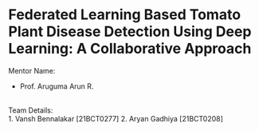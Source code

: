 # Federated Learning Based Tomato Plant Disease Detection Using Deep Learning: A Collaborative Approach

Mentor Name:
- Prof. Aruguma Arun R.
<br>
Team Details:<br>
1. Vansh Bennalakar [21BCT0277]
2. Aryan Gadhiya [21BCT0208]
